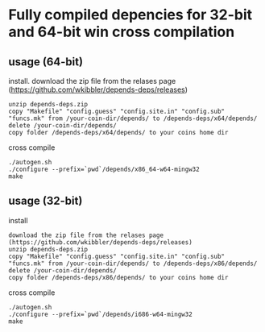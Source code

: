 Fully compiled depencies for 32-bit and 64-bit win cross compilation
========================================================================

usage (64-bit)
---------------
install.
download the zip file from the relases page (https://github.com/wkibbler/depends-deps/releases)
```bashl
unzip depends-deps.zip
copy "Makefile" "config.guess" "config.site.in" "config.sub" "funcs.mk" from /your-coin-dir/depends/ to /depends-deps/x64/depends/
delete /your-coin-dir/depends/
copy folder /depends-deps/x64/depends/ to your coins home dir
```
cross compile
```bashl
./autogen.sh
./configure --prefix=`pwd`/depends/x86_64-w64-mingw32
make
```

usage (32-bit)
---------------
install 
```bashl
download the zip file from the relases page (https://github.com/wkibbler/depends-deps/releases)
unzip depends-deps.zip
copy "Makefile" "config.guess" "config.site.in" "config.sub" "funcs.mk" from /your-coin-dir/depends/ to /depends-deps/x86/depends/
delete /your-coin-dir/depends/
copy folder /depends-deps/x86/depends/ to your coins home dir
```
cross compile
```bashl
./autogen.sh
./configure --prefix=`pwd`/depends/i686-w64-mingw32
make
```


